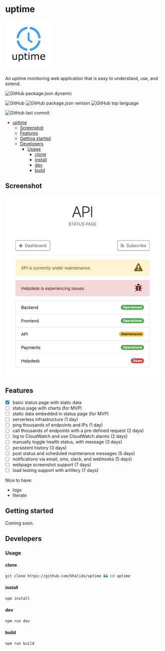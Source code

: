 # uptime

<img src="./logo.png" width="150px">

An uptime monitoring web application that is easy to understand, use, and extend.

![GitHub package.json dynamic](https://img.shields.io/github/package-json/keywords/khalidx/uptime.svg?style=flat-square)

![GitHub](https://img.shields.io/github/license/khalidx/uptime.svg?style=flat-square)
![GitHub package.json version](https://img.shields.io/github/package-json/v/khalidx/uptime.svg?style=flat-square)
![GitHub top language](https://img.shields.io/github/languages/top/khalidx/uptime.svg?style=flat-square)

![GitHub last commit](https://img.shields.io/github/last-commit/khalidx/uptime.svg?style=flat-square)

- [uptime](#uptime)
  - [Screenshot](#Screenshot)
  - [Features](#Features)
  - [Getting started](#Getting-started)
  - [Developers](#Developers)
    - [Usage](#Usage)
      - [clone](#clone)
      - [install](#install)
      - [dev](#dev)
      - [build](#build)

## Screenshot

<img src="./screenshot.png" width="500px">

## Features

- [x] basic status page with static data
- [ ] status page with charts (for MVP)
- [ ] static data embedded in status page (for MVP)
- [ ] serverless infrastructure (1 day)
- [ ] ping thousands of endpoints and IPs (1 day)
- [ ] call thousands of endpoints with a pre-defined request (2 days)
- [ ] log to CloudWatch and use CloudWatch alarms (2 days)
- [ ] manually toggle health status, with message (3 days)
- [ ] persistent history (3 days)
- [ ] post status and scheduled maintenance messages (5 days)
- [ ] notifications via email, sms, slack, and webhooks (5 days)
- [ ] webpage screenshot support (7 days)
- [ ] load testing support with artillery (7 days)

Nice to have:

- logo
- literate

## Getting started

Coming soon.

## Developers

### Usage

#### clone

```sh
git clone https://github.com/khalidx/uptime && cd uptime
```

#### install

```sh
npm install
```

#### dev

```sh
npm run dev
```

#### build

```sh
npm run build
```
